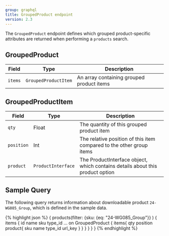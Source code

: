 ```yaml
---
group: graphql
title: GroupedProduct endpoint
version: 2.3
---
```


The `GroupedProduct` endpoint defines which grouped product-specific attributes are returned when performing a `products` search.

## GroupedProduct

Field | Type | Description
--- | --- | ---
`items` | `GroupedProductItem` | An array containing grouped product items

## GroupedProductItem

Field | Type | Description
--- | --- | ---
`qty` | Float | The quantity of this grouped product item
`position` | Int | The relative position of this item compared to the other group items
`product` | `ProductInterface` | The ProductInterface object, which contains details about this product option

## Sample Query

The following query returns information about downloadable product `24-WG085_Group`, which is defined in the sample data.

{% highlight json %}
{
  products(filter:
    {sku: {eq: "24-WG085_Group"}}
  	)
  	{
    items {
      id
      name
      sku
      type_id
      ... on GroupedProduct {
        items{
          qty
          position
          product{
            sku
            name
            type_id
            url_key
          }
        }
      }
    }
  }
}
{% endhighlight %}
